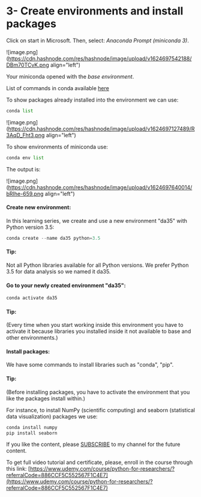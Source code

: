 # 3- Create environments and install packages

Click on start in Microsoft. Then, select: *Anaconda Prompt (miniconda 3)*.

![image.png](https://cdn.hashnode.com/res/hashnode/image/upload/v1624697542188/DBm70TCvK.png align="left")

Your miniconda opened with the *base environment*.

List of commands in conda available [here](https://docs.conda.io/projects/conda/en/4.6.0/_downloads/52a95608c49671267e40c689e0bc00ca/conda-cheatsheet.pdf)

To show packages already installed into the environment we can use:

```python
conda list
```

![image.png](https://cdn.hashnode.com/res/hashnode/image/upload/v1624697127489/R3AqD_Fht3.png align="left")

To show environments of miniconda use:

```python
conda env list
```

The output is:

![image.png](https://cdn.hashnode.com/res/hashnode/image/upload/v1624697640014/bRIhe-659.png align="left")

#### Create new environment:

In this learning series, we create and use a new environment "da35" with Python version 3.5:

```python
conda create --name da35 python=3.5
```

#### Tip:

Not all Python libraries available for all Python versions. We prefer Python 3.5 for data analysis so we named it da35.

#### Go to your newly created environment "da35":

```python
conda activate da35
```

#### Tip:

(Every time when you start working inside this environment you have to activate it because libraries you installed inside it not available to base and other environments.)

#### Install packages:

We have some commands to install libraries such as "conda", "pip".

#### Tip:

(Before installing packages, you have to activate the environment that you like the packages install within.)

For instance, to install NumPy (scientific computing) and seaborn (statistical data visualization) packages we use:

```python
conda install numpy
pip install seaborn
```

If you like the content, please [SUBSCRIBE](https://www.youtube.com/channel/UCpbWlHEqBSnJb6i4UemXQpA?sub_confirmation=1) to my channel for the future content.

To get full video tutorial and certificate, please, enroll in the course through this link: [https://www.udemy.com/course/python-for-researchers/?referralCode=886CCF5C552567F1C4E7](https://www.udemy.com/course/python-for-researchers/?referralCode=886CCF5C552567F1C4E7)